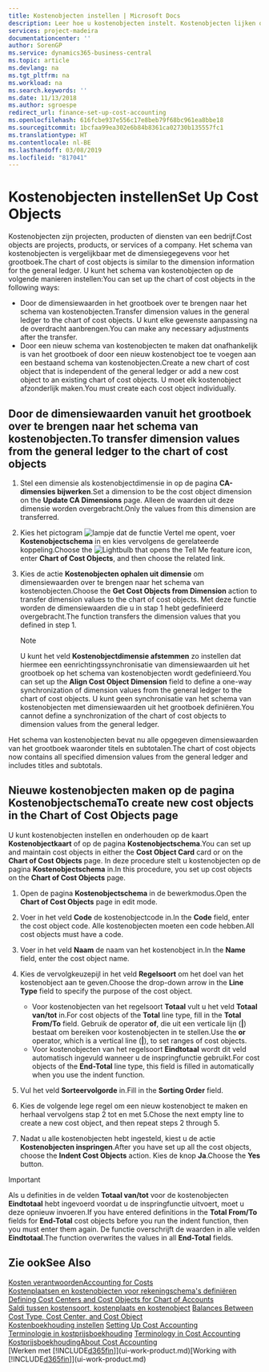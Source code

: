 ```yaml
---
title: Kostenobjecten instellen | Microsoft Docs
description: Leer hoe u kostenobjecten instelt. Kostenobjecten lijken op dimensies voor het grootboek.
services: project-madeira
documentationcenter: ''
author: SorenGP
ms.service: dynamics365-business-central
ms.topic: article
ms.devlang: na
ms.tgt_pltfrm: na
ms.workload: na
ms.search.keywords: ''
ms.date: 11/13/2018
ms.author: sgroespe
redirect_url: finance-set-up-cost-accounting
ms.openlocfilehash: 616fcbe937e556c17e8beb79f68bc961ea8bbe18
ms.sourcegitcommit: 1bcfaa99ea302e6b84b8361ca02730b135557fc1
ms.translationtype: HT
ms.contentlocale: nl-BE
ms.lasthandoff: 03/08/2019
ms.locfileid: "817041"
---
```

# <a name="set-up-cost-objects"></a><span data-ttu-id="f198c-103">Kostenobjecten instellen</span><span class="sxs-lookup"><span data-stu-id="f198c-103">Set Up Cost Objects</span></span>
<span data-ttu-id="f198c-104">Kostenobjecten zijn projecten, producten of diensten van een bedrijf.</span><span class="sxs-lookup"><span data-stu-id="f198c-104">Cost objects are projects, products, or services of a company.</span></span> <span data-ttu-id="f198c-105">Het schema van kostenobjecten is vergelijkbaar met de dimensiegegevens voor het grootboek.</span><span class="sxs-lookup"><span data-stu-id="f198c-105">The chart of cost objects is similar to the dimension information for the general ledger.</span></span> <span data-ttu-id="f198c-106">U kunt het schema van kostenobjecten op de volgende manieren instellen:</span><span class="sxs-lookup"><span data-stu-id="f198c-106">You can set up the chart of cost objects in the following ways:</span></span>  

* <span data-ttu-id="f198c-107">Door de dimensiewaarden in het grootboek over te brengen naar het schema van kostenobjecten.</span><span class="sxs-lookup"><span data-stu-id="f198c-107">Transfer dimension values in the general ledger to the chart of cost objects.</span></span> <span data-ttu-id="f198c-108">U kunt elke gewenste aanpassing na de overdracht aanbrengen.</span><span class="sxs-lookup"><span data-stu-id="f198c-108">You can make any necessary adjustments after the transfer.</span></span>  
* <span data-ttu-id="f198c-109">Door een nieuw schema van kostenobjecten te maken dat onafhankelijk is van het grootboek of door een nieuw kostenobject toe te voegen aan een bestaand schema van kostenobjecten.</span><span class="sxs-lookup"><span data-stu-id="f198c-109">Create a new chart of cost object that is independent of the general ledger or add a new cost object to an existing chart of cost objects.</span></span> <span data-ttu-id="f198c-110">U moet elk kostenobject afzonderlijk maken.</span><span class="sxs-lookup"><span data-stu-id="f198c-110">You must create each cost object individually.</span></span>  

## <a name="to-transfer-dimension-values-from-the-general-ledger-to-the-chart-of-cost-objects"></a><span data-ttu-id="f198c-111">Door de dimensiewaarden vanuit het grootboek over te brengen naar het schema van kostenobjecten.</span><span class="sxs-lookup"><span data-stu-id="f198c-111">To transfer dimension values from the general ledger to the chart of cost objects</span></span>  
1.  <span data-ttu-id="f198c-112">Stel een dimensie als kostenobjectdimensie in op de pagina **CA-dimensies bijwerken**.</span><span class="sxs-lookup"><span data-stu-id="f198c-112">Set a dimension to be the cost object dimension on the **Update CA Dimensions** page.</span></span> <span data-ttu-id="f198c-113">Alleen de waarden uit deze dimensie worden overgebracht.</span><span class="sxs-lookup"><span data-stu-id="f198c-113">Only the values from this dimension are transferred.</span></span>  
2.  <span data-ttu-id="f198c-114">Kies het pictogram ![lampje dat de functie Vertel me opent](media/ui-search/search_small.png "Vertel me wat u wilt doen"), voer **Kostenobjectschema** in en kies vervolgens de gerelateerde koppeling.</span><span class="sxs-lookup"><span data-stu-id="f198c-114">Choose the ![Lightbulb that opens the Tell Me feature](media/ui-search/search_small.png "Tell me what you want to do") icon, enter **Chart of Cost Objects**, and then choose the related link.</span></span>  
3.  <span data-ttu-id="f198c-115">Kies de actie **Kostenobjecten ophalen uit dimensie** om dimensiewaarden over te brengen naar het schema van kostenobjecten.</span><span class="sxs-lookup"><span data-stu-id="f198c-115">Choose the **Get Cost Objects from Dimension** action to transfer dimension values to the chart of cost objects.</span></span> <span data-ttu-id="f198c-116">Met deze functie worden de dimensiewaarden die u in stap 1 hebt gedefinieerd overgebracht.</span><span class="sxs-lookup"><span data-stu-id="f198c-116">The function transfers the dimension values that you defined in step 1.</span></span>  

    > [!NOTE]  
    >  <span data-ttu-id="f198c-117">U kunt het veld **Kostenobjectdimensie afstemmen** zo instellen dat hiermee een eenrichtingssynchronisatie van dimensiewaarden uit het grootboek op het schema van kostenobjecten wordt gedefinieerd.</span><span class="sxs-lookup"><span data-stu-id="f198c-117">You can set up the **Align Cost Object Dimension**  field to define a one-way synchronization of dimension values from the general ledger to the chart of cost objects.</span></span> <span data-ttu-id="f198c-118">U kunt geen synchronisatie van het schema van kostenobjecten met dimensiewaarden uit het grootboek definiëren.</span><span class="sxs-lookup"><span data-stu-id="f198c-118">You cannot define a synchronization of the chart of cost objects to dimension values from the general ledger.</span></span>  

<span data-ttu-id="f198c-119">Het schema van kostenobjecten bevat nu alle opgegeven dimensiewaarden van het grootboek waaronder titels en subtotalen.</span><span class="sxs-lookup"><span data-stu-id="f198c-119">The chart of cost objects now contains all specified dimension values from the general ledger and includes titles and subtotals.</span></span>  

## <a name="to-create-new-cost-objects-in-the-chart-of-cost-objects-page"></a><span data-ttu-id="f198c-120">Nieuwe kostenobjecten maken op de pagina Kostenobjectschema</span><span class="sxs-lookup"><span data-stu-id="f198c-120">To create new cost objects in the Chart of Cost Objects page</span></span>  
<span data-ttu-id="f198c-121">U kunt kostenobjecten instellen en onderhouden op de kaart **Kostenobjectkaart** of op de pagina **Kostenobjectschema**.</span><span class="sxs-lookup"><span data-stu-id="f198c-121">You can set up and maintain cost objects in either the **Cost Object Card** card or on the **Chart of Cost Objects** page.</span></span> <span data-ttu-id="f198c-122">In deze procedure stelt u kostenobjecten op de pagina **Kostenobjectschema** in.</span><span class="sxs-lookup"><span data-stu-id="f198c-122">In this procedure, you set up cost objects on the **Chart of Cost Objects** page.</span></span>  

1.  <span data-ttu-id="f198c-123">Open de pagina **Kostenobjectschema** in de bewerkmodus.</span><span class="sxs-lookup"><span data-stu-id="f198c-123">Open the **Chart of Cost Objects** page in edit mode.</span></span>  
2.  <span data-ttu-id="f198c-124">Voer in het veld **Code** de kostenobjectcode in.</span><span class="sxs-lookup"><span data-stu-id="f198c-124">In the **Code** field, enter the cost object code.</span></span> <span data-ttu-id="f198c-125">Alle kostenobjecten moeten een code hebben.</span><span class="sxs-lookup"><span data-stu-id="f198c-125">All cost objects must have a code.</span></span>  
3.  <span data-ttu-id="f198c-126">Voer in het veld **Naam** de naam van het kostenobject in.</span><span class="sxs-lookup"><span data-stu-id="f198c-126">In the **Name** field, enter the cost object name.</span></span>  
4.  <span data-ttu-id="f198c-127">Kies de vervolgkeuzepijl in het veld **Regelsoort** om het doel van het kostenobject aan te geven.</span><span class="sxs-lookup"><span data-stu-id="f198c-127">Choose the drop-down arrow in the **Line Type** field to specify the purpose of the cost object.</span></span>  

    * <span data-ttu-id="f198c-128">Voor kostenobjecten van het regelsoort **Totaal** vult u het veld **Totaal van/tot** in.</span><span class="sxs-lookup"><span data-stu-id="f198c-128">For cost objects of the **Total** line type, fill in the **Total From/To** field.</span></span> <span data-ttu-id="f198c-129">Gebruik de operator **of**, die uit een verticale lijn (**&#124;**) bestaat om bereiken voor kostenobjecten in te stellen.</span><span class="sxs-lookup"><span data-stu-id="f198c-129">Use the **or** operator, which is a vertical line (**&#124;**), to set ranges of cost objects.</span></span>  
    * <span data-ttu-id="f198c-130">Voor kostenobjecten van het regelsoort **Eindtotaal** wordt dit veld automatisch ingevuld wanneer u de inspringfunctie gebruikt.</span><span class="sxs-lookup"><span data-stu-id="f198c-130">For cost objects of the **End-Total** line type, this field is filled in automatically when you use  the indent function.</span></span>  
5.  <span data-ttu-id="f198c-131">Vul het veld **Sorteervolgorde** in.</span><span class="sxs-lookup"><span data-stu-id="f198c-131">Fill in the **Sorting Order** field.</span></span>  
6.  <span data-ttu-id="f198c-132">Kies de volgende lege regel om een nieuw kostenobject te maken en herhaal vervolgens stap 2 tot en met 5.</span><span class="sxs-lookup"><span data-stu-id="f198c-132">Chose the next empty line to create a new cost object, and then repeat steps 2 through 5.</span></span>  
7.  <span data-ttu-id="f198c-133">Nadat u alle kostenobjecten hebt ingesteld, kiest u de actie **Kostenobjecten inspringen**.</span><span class="sxs-lookup"><span data-stu-id="f198c-133">After you have set up all the cost objects, choose the **Indent Cost Objects** action.</span></span> <span data-ttu-id="f198c-134">Kies de knop **Ja**.</span><span class="sxs-lookup"><span data-stu-id="f198c-134">Choose the **Yes** button.</span></span>  

> [!IMPORTANT]  
>  <span data-ttu-id="f198c-135">Als u definities in de velden **Totaal van/tot** voor de kostenobjecten **Eindtotaal** hebt ingevoerd voordat u de inspringfunctie uitvoert, moet u deze opnieuw invoeren.</span><span class="sxs-lookup"><span data-stu-id="f198c-135">If you have entered definitions in the **Total From/To** fields for **End-Total** cost objects before you run the indent function, then you must enter them again.</span></span> <span data-ttu-id="f198c-136">De functie overschrijft de waarden in alle velden **Eindtotaal**.</span><span class="sxs-lookup"><span data-stu-id="f198c-136">The function overwrites the values in all **End-Total** fields.</span></span>  

## <a name="see-also"></a><span data-ttu-id="f198c-137">Zie ook</span><span class="sxs-lookup"><span data-stu-id="f198c-137">See Also</span></span>  
[<span data-ttu-id="f198c-138">Kosten verantwoorden</span><span class="sxs-lookup"><span data-stu-id="f198c-138">Accounting for Costs</span></span>](finance-manage-cost-accounting.md)  
<span data-ttu-id="f198c-139">[Kostenplaatsen en kostenobjecten voor rekeningschema's definiëren](finance-defining-cost-centers-and-cost-objects-for-chart-of-accounts.md) </span><span class="sxs-lookup"><span data-stu-id="f198c-139">[Defining Cost Centers and Cost Objects for Chart of Accounts](finance-defining-cost-centers-and-cost-objects-for-chart-of-accounts.md) </span></span>  
<span data-ttu-id="f198c-140">[Saldi tussen kostensoort, kostenplaats en kostenobject](finance-balances-between-cost-type-cost-center-and-cost-object.md) </span><span class="sxs-lookup"><span data-stu-id="f198c-140">[Balances Between Cost Type, Cost Center, and Cost Object](finance-balances-between-cost-type-cost-center-and-cost-object.md) </span></span>  
<span data-ttu-id="f198c-141">[Kostenboekhouding instellen](finance-set-up-cost-accounting.md) </span><span class="sxs-lookup"><span data-stu-id="f198c-141">[Setting Up Cost Accounting](finance-set-up-cost-accounting.md) </span></span>  
<span data-ttu-id="f198c-142">[Terminologie in kostprijsboekhouding](finance-terminology-in-cost-accounting.md) </span><span class="sxs-lookup"><span data-stu-id="f198c-142">[Terminology in Cost Accounting](finance-terminology-in-cost-accounting.md) </span></span>  
[<span data-ttu-id="f198c-143">Kostprijsboekhouding</span><span class="sxs-lookup"><span data-stu-id="f198c-143">About Cost Accounting</span></span>](finance-about-cost-accounting.md)  
<span data-ttu-id="f198c-144">[Werken met [!INCLUDE[d365fin](includes/d365fin_md.md)]](ui-work-product.md)</span><span class="sxs-lookup"><span data-stu-id="f198c-144">[Working with [!INCLUDE[d365fin](includes/d365fin_md.md)]](ui-work-product.md)</span></span>
